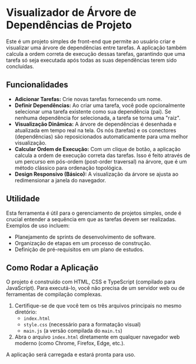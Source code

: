 # Visualizador de Árvore de Dependências de Projeto

Este é um projeto simples de front-end que permite ao usuário criar e visualizar uma árvore de dependências entre tarefas. A aplicação também calcula a ordem correta de execução dessas tarefas, garantindo que uma tarefa só seja executada após todas as suas dependências terem sido concluídas.

## Funcionalidades

- **Adicionar Tarefas:** Crie novas tarefas fornecendo um nome.
- **Definir Dependências:** Ao criar uma tarefa, você pode opcionalmente selecionar uma tarefa existente como sua dependência (pai). Se nenhuma dependência for selecionada, a tarefa se torna uma "raiz".
- **Visualização Dinâmica:** A árvore de dependências é desenhada e atualizada em tempo real na tela. Os nós (tarefas) e os conectores (dependências) são reposicionados automaticamente para uma melhor visualização.
- **Calcular Ordem de Execução:** Com um clique de botão, a aplicação calcula a ordem de execução correta das tarefas. Isso é feito através de um percurso em pós-ordem (post-order traversal) na árvore, que é um método clássico para ordenação topológica.
- **Design Responsivo (Básico):** A visualização da árvore se ajusta ao redimensionar a janela do navegador.

## Utilidade

Esta ferramenta é útil para o gerenciamento de projetos simples, onde é crucial entender a sequência em que as tarefas devem ser realizadas. Exemplos de uso incluem:

- Planejamento de sprints de desenvolvimento de software.
- Organização de etapas em um processo de construção.
- Definição de pré-requisitos em um plano de estudos.

## Como Rodar a Aplicação

O projeto é construído com HTML, CSS e TypeScript (compilado para JavaScript). Para executá-lo, você não precisa de um servidor web ou de ferramentas de compilação complexas.

1.  Certifique-se de que você tem os três arquivos principais no mesmo diretório:
    - `index.html`
    - `style.css` (necessário para a formatação visual)
    - `main.js` (a versão compilada do `main.ts`)
2.  Abra o arquivo `index.html` diretamente em qualquer navegador web moderno (como Chrome, Firefox, Edge, etc.).

A aplicação será carregada e estará pronta para uso.
